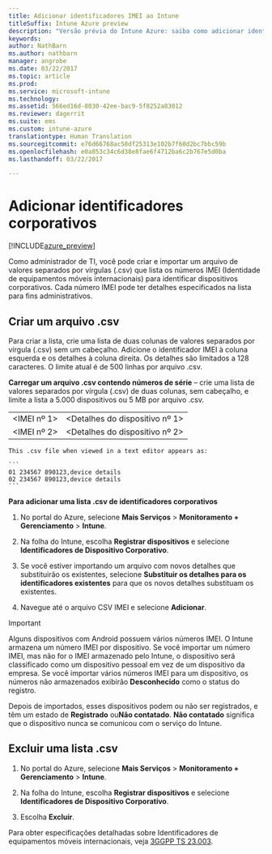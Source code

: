 ```yaml
---
title: Adicionar identificadores IMEI ao Intune
titleSuffix: Intune Azure preview
description: "Versão prévia do Intune Azure: saiba como adicionar identificadores corporativos (números IMEI) ao Microsoft Intune. "
keywords: 
author: NathBarn
ms.author: nathbarn
manager: angrobe
ms.date: 03/22/2017
ms.topic: article
ms.prod: 
ms.service: microsoft-intune
ms.technology: 
ms.assetid: 566ed16d-8030-42ee-bac9-5f8252a83012
ms.reviewer: dagerrit
ms.suite: ems
ms.custom: intune-azure
translationtype: Human Translation
ms.sourcegitcommit: e76d66768ac58df25313e102b7f60d2bc7bbc59b
ms.openlocfilehash: e0a853c34c6d38e8fae6f4712ba6c2b767e5d0ba
ms.lasthandoff: 03/22/2017

---
```


# <a name="add-corporate-identifiers"></a>Adicionar identificadores corporativos

[!INCLUDE[azure_preview](../includes/azure_preview.md)]

Como administrador de TI, você pode criar e importar um arquivo de valores separados por vírgulas (.csv) que lista os números IMEI (Identidade de equipamentos móveis internacionais) para identificar dispositivos corporativos. Cada número IMEI pode ter detalhes especificados na lista para fins administrativos.

## <a name="create-a-csv-file"></a>Criar um arquivo .csv
Para criar a lista, crie uma lista de duas colunas de valores separados por vírgula (.csv) sem um cabeçalho. Adicione o identificador IMEI à coluna esquerda e os detalhes à coluna direita. Os detalhes são limitados a 128 caracteres. O limite atual é de 500 linhas por arquivo .csv.

**Carregar um arquivo .csv contendo números de série** – crie uma lista de valores separados por vírgula (.csv) de duas colunas, sem cabeçalho, e limite a lista a 5.000 dispositivos ou 5 MB por arquivo .csv.

|||
|-|-|
|&lt;IMEI nº 1&gt;|&lt;Detalhes do dispositivo nº 1&gt;|
|&lt;IMEI nº 2&gt;|&lt;Detalhes do dispositivo nº 2&gt;|

    This .csv file when viewed in a text editor appears as:

    ```
    01 234567 890123,device details
    02 234567 890123,device details
    ```

**Para adicionar uma lista .csv de identificadores corporativos**

1. No portal do Azure, selecione **Mais Serviços** > **Monitoramento + Gerenciamento** > **Intune**.

2. Na folha do Intune, escolha **Registrar dispositivos** e selecione **Identificadores de Dispositivo Corporativo**.

3. Se você estiver importando um arquivo com novos detalhes que substituirão os existentes, selecione **Substituir os detalhes para os identificadores existentes** para que os novos detalhes substituam os existentes.

4. Navegue até o arquivo CSV IMEI e selecione **Adicionar**.

> [!IMPORTANT]
> Alguns dispositivos com Android possuem vários números IMEI. O Intune armazena um número IMEI por dispositivo. Se você importar um número IMEI, mas não for o IMEI armazenado pelo Intune, o dispositivo será classificado como um dispositivo pessoal em vez de um dispositivo da empresa. Se você importar vários números IMEI para um dispositivo, os números não armazenados exibirão **Desconhecido** como o status do registro.

Depois de importados, esses dispositivos podem ou não ser registrados, e têm um estado de **Registrado** ou**Não contatado**. **Não contatado** significa que o dispositivo nunca se comunicou com o serviço do Intune.

## <a name="delete-a-csv-list"></a>Excluir uma lista .csv

1. No portal do Azure, selecione **Mais Serviços** > **Monitoramento + Gerenciamento** > **Intune**.

2. Na folha do Intune, escolha **Registrar dispositivos** e selecione **Identificadores de Dispositivo Corporativo**.

3. Escolha **Excluir**.

Para obter especificações detalhadas sobre Identificadores de equipamentos móveis internacionais, veja [3GGPP TS 23.003](https://portal.3gpp.org/desktopmodules/Specifications/SpecificationDetails.aspx?specificationId=729).

